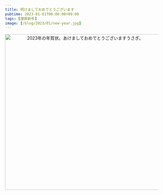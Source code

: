 ```yaml
---
title: 明けましておめでとうございます
pubtime: 2023-01-01T00:00:00+09:00
tags: [謹賀新年]
image: [/blog/2023/01/new-year.jpg]
---
```


<div style="text-align: center"><img alt="2023年の年賀状。あけましておめでとうございますうさぎ。" src="/blog/2023/01/new-year.jpg" width="512" height="512" /></div>
